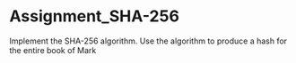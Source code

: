 # Assignment_SHA-256

Implement the SHA-256 algorithm.
Use the algorithm to produce a hash for the entire book of Mark
